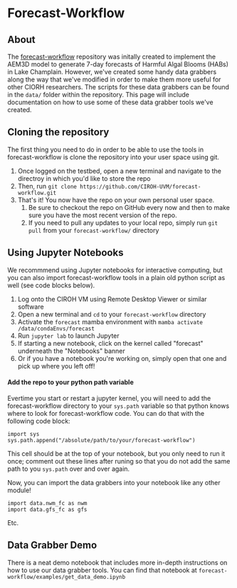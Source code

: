 # Forecast-Workflow

## About
The [forecast-workflow](https://github.com/CIROH-UVM/forecast-workflow) repository was initally created to implement the AEM3D model to generate 7-day forecasts of Harmful Algal Blooms (HABs) in Lake Champlain. However, we've created some handy data grabbers along the way that we've modified in order to make them more useful for other CIORH researchers. The scripts for these data grabbers can be found in the `data/` folder within the repository. This page will include documentation on how to use some of these data grabber tools we've created.

## Cloning the repository
The first thing you need to do in order to be able to use the tools in forecast-workflow is clone the repository into your user space using git.
1. Once logged on the testbed, open a new terminal and navigate to the directroy in which you'd like to store the repo
2. Then, run `git clone https://github.com/CIROH-UVM/forecast-workflow.git`
3. That's it! You now have the repo on your own personal user space.
   1. Be sure to checkout the repo on GitHub every now and then to make sure you have the most recent version of the repo.
   2. If you need to pull any updates to your local repo, simply run `git pull` from your `forecast-workflow/` directory

##  Using Jupyter Notebooks
We recommmend using Jupyter notebooks for interactive computing, but you can also import forecast-workflow tools in a plain old python script as well (see code blocks below).

1. Log onto the CIROH VM using Remote Desktop Viewer or similar software
2. Open a new terminal and `cd` to your `forecast-workflow` directory
3. Activate the `forecast` mamba environment with `mamba activate /data/condaEnvs/forecast`
4. Run `jupyter lab` to launch Jupyter
5. If starting a new notebook, click on the kernel called "forecast" underneath the "Notebooks" banner
6. Or if you have a notebook you're working on, simply open that one and pick up where you left off!

#### Add the repo to your python path variable
Evertime you start or restart a jupyter kernel, you will need to add the forecast-workflow directory to your `sys.path` variable so that python knows where to look for forecast-workflow code. You can do that with the following code block:

```
import sys
sys.path.append("/absolute/path/to/your/forecast-workflow")
```
This cell should be at the top of your notebook, but you only need to run it once; comment out these lines after runing so that you do not add the same path to you `sys.path` over and over again.

Now, you can import the data grabbers into your notebook like any other module!

```
import data.nwm_fc as nwm
import data.gfs_fc as gfs
```
Etc.

## Data Grabber Demo
There is a neat demo notebook that includes more in-depth instructions on how to use our data grabber tools. You can find that notebook at `forecast-workflow/examples/get_data_demo.ipynb`